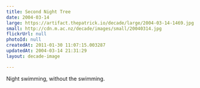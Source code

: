 ```yaml
---
title: Second Night Tree
date: 2004-03-14
large: https://artifact.thepatrick.io/decade/large/2004-03-14-1469.jpg
small: http://cdn.m.ac.nz/decade/images/small/20040314.jpg
flickrUrl: null
photoId: null
createdAt: 2011-01-30 11:07:15.003287
updatedAt: 2004-03-14 21:31:29
layout: decade-image

---
```

Night swimming, without the swimming.
